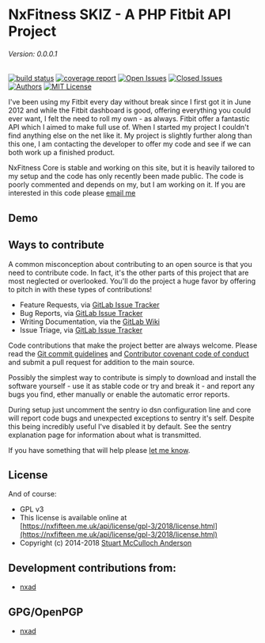 NxFitness SKIZ - A PHP Fitbit API Project
=========================================

###### Version: 0.0.0.1

[![build status](https://nxfifteen.me.uk/gitlab/rocks/skiz/badges/master/build.svg)](https://nxfifteen.me.uk/gitlab/rocks/skiz/commits/master)
[![coverage report](https://nxfifteen.me.uk/gitlab/rocks/skiz/badges/master/coverage.svg)](https://nxfifteen.me.uk/gitlab/rocks/skiz/commits/master)
[![Open Issues](https://nxfifteen.me.uk/api/shields/gitlab/149/issue/open)](https://nxfifteen.me.uk/gitlab/rocks/skiz/issues)
[![Closed Issues](https://nxfifteen.me.uk/api/shields/gitlab/149/issue/closed)](https://nxfifteen.me.uk/gitlab/rocks/skiz/issues?scope=all&state=closed)
[![Authors](https://nxfifteen.me.uk/api/shields/gitlab/149/authors)](https://nxfifteen.me.uk/gitlab/rocks/skiz/graphs/master)
[![MIT License](https://nxfifteen.me.uk/api/shields/license/GPL-v3)](https://nxfifteen.me.uk/gitlab/rocks/skiz/blob/master/LICENSE)

I've been using my Fitbit every day without break since I first got it in June 2012 and while the Fitbit dashboard is good, offering everything you could ever want, I felt the need to roll my own - as always. 
Fitbit offer a fantastic API which I aimed to make full use of. When I started my project I couldn't find anything else on the net like it. My project is slightly further along than this one, I am contacting 
the developer to offer my code and see if we can both work up a finished product.

NxFitness Core is stable and working on this site, but it is heavily tailored to my setup and the code has only recently been made public. The code is poorly commented and depends on my, but I am working on it.
If you are interested in this code please [email me](https://nxfifteen.me.uk/about/me/contact/)

## Demo



## Ways to contribute

A common misconception about contributing to an open source is that you need to contribute code. In fact, it's the other parts of this project that are most neglected or overlooked. You'll do the project a huge 
favor by offering to pitch in with these types of contributions!

- Feature Requests, via [GitLab Issue Tracker](https://nxfifteen.me.uk/gitlab/rocks/skiz/issues)
- Bug Reports, via [GitLab Issue Tracker](https://nxfifteen.me.uk/gitlab/rocks/skiz/issues)
- Writing Documentation, via the [GitLab Wiki](https://nxfifteen.me.uk/gitlab/rocks/skiz/wikis/home)
- Issue Triage, via [GitLab Issue Tracker](https://nxfifteen.me.uk/gitlab/rocks/skiz/issues)
    
Code contributions that make the project better are always welcome. Please read the [Git commit guidelines](https://nxfifteen.me.uk/gitlab/rocks/skiz/wikis/git-commit-guidelines) and 
[Contributor covenant code of conduct](https://nxfifteen.me.uk/gitlab/rocks/skiz/wikis/contributor-covenant-code-of-conduct) and submit a pull request for addition to the main source.

Possibly the simplest way to contribute is simply to download and install the software yourself - use it as stable code or try and break it - and report any bugs you find, ether manually or enable the automatic error reports.

During setup just uncomment the sentry io dsn configuration line and core will report code bugs and unexpected exceptions to sentry it's self. Despite this being incredibly useful I've disabled it by default. See the sentry explanation page for information about what is transmitted.

If you have something that will help please [let me know](https://nxfifteen.me.uk/about/me/contact/).


## License

And of course:

* GPL v3
* This license is available online at [https://nxfifteen.me.uk/api/license/gpl-3/2018/license.html](https://nxfifteen.me.uk/api/license/gpl-3/2018/license.html)
* Copyright (c) 2014-2018 [Stuart McCulloch Anderson](https://nx15.at/whoami)


## Development contributions from:

* [nxad](https://nx15.at/whoami)


## GPG/OpenPGP

* [nxad](https://nx15.at/whoami)